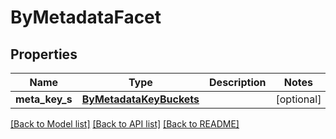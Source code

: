 # ByMetadataFacet

## Properties
Name | Type | Description | Notes
------------ | ------------- | ------------- | -------------
**meta_key_s** | [**ByMetadataKeyBuckets**](ByMetadataKeyBuckets.md) |  | [optional] 

[[Back to Model list]](../README.md#documentation-for-models) [[Back to API list]](../README.md#documentation-for-api-endpoints) [[Back to README]](../README.md)


